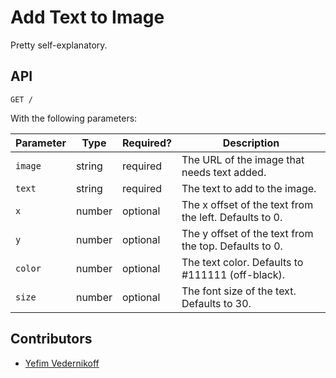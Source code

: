 Add Text to Image
==================

Pretty self-explanatory.

## API

````
GET /
````

With the following parameters:

| Parameter | Type   | Required? | Description |
|-----------|--------|-----------|-------------|
| `image`   | string | required  | The URL of the image that needs text added. |
| `text`    | string | required  | The text to add to the image. |
| `x`       | number | optional  | The x offset of the text from the left. Defaults to 0. |
| `y`       | number | optional  | The y offset of the text from the top. Defaults to 0. |
| `color`   | number | optional  | The text color. Defaults to #111111 (off-black). |
| `size`    | number | optional  | The font size of the text. Defaults to 30. |

## Contributors

* [Yefim Vedernikoff](https://twitter.com/yefim)
